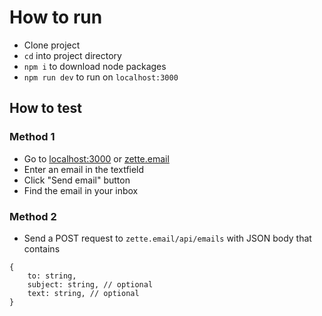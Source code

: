 # How to run

- Clone project
- `cd` into project directory
- `npm i` to download node packages
- `npm run dev` to run on `localhost:3000`

## How to test

### Method 1

- Go to [localhost:3000](localhost:3000) or [zette.email](https://zette.email)
- Enter an email in the textfield
- Click "Send email" button
- Find the email in your inbox

### Method 2

- Send a POST request to `zette.email/api/emails` with JSON body that contains

```
{
    to: string,
    subject: string, // optional
    text: string, // optional
}
```
